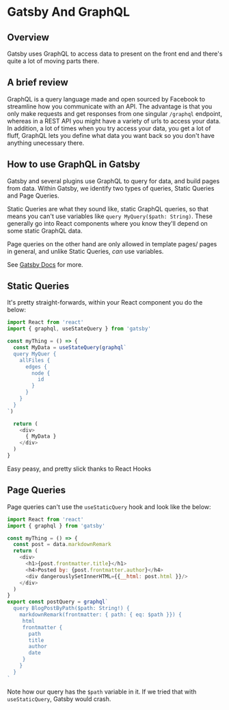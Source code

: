 # Gatsby And GraphQL
## Overview
Gatsby uses GraphQL to access data to present on the front end and there's quite a lot of moving parts there.

## A brief review
GraphQL is a query language made and open sourced by Facebook to streamline how you communicate with an API. The advantage is that you only make requests and get responses from one singular `/graphql` endpoint, whereas in a REST API you might have a variety of urls to access your data. In addition, a lot of times when you try access your data, you get a lot of fluff, GraphQL lets you define what data you want back so you don't have anything unecessary there.

## How to use GraphQL in Gatsby
Gatsby and several plugins use GraphQL to query for data, and build pages from data. Within Gatsby, we identify two types of queries, Static Queries and Page Queries.

Static Queries are what they sound like, static GraphQL queries, so that means you can't use variables like `query MyQuery($path: String)`. These generally go into React components where you know they'll depend on some static GraphQL data.

Page queries on the other hand are only allowed in template pages/ pages in general, and unlike Static Queries, *can* use variables.

See [Gatsby Docs](https://www.gatsbyjs.org/docs/static-query/#how-staticquery-differs-from-page-query) for more.

## Static Queries
It's pretty straight-forwards, within your React component you do the below:
```js
import React from 'react'
import { graphql, useStateQuery } from 'gatsby'

const myThing = () => {
  const MyData = useStateQuery(graphql`
  query MyQuer {
    allFiles {
      edges {
        node {
          id
        }
      }
    }
  }
`)

  return (
    <div>
      { MyData }
    </div>
  )
}
```

Easy peasy, and pretty slick thanks to React Hooks

## Page Queries
Page queries can't use the `useStaticQuery` hook  and look like the below:

```js
import React from 'react'
import { graphql } from 'gatsby'

const myThing = () => {
  const post = data.markdownRemark
  return (
    <div>
      <h1>{post.frontmatter.title}</h1>
      <h4>Posted by: {post.frontmatter.author}</h4>
      <div dangerouslySetInnerHTML={{__html: post.html }}/>
    </div>
  )
}
export const postQuery = graphql`
  query BlogPostByPath($path: String!) {
    markdownRemark(frontmatter: { path: { eq: $path }}) {
     html
     frontmatter {
       path
       title
       author
       date
     }
    }
  }
`
```

Note how our query has the `$path` variable in it. If we tried that with `useStaticQuery`, Gatsby would crash.